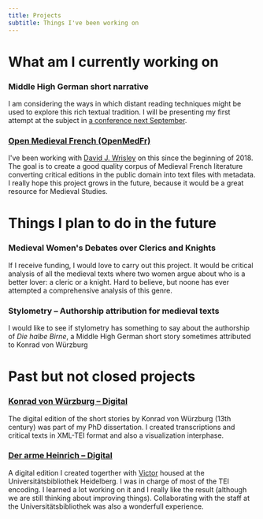 ```yaml
---
title: Projects
subtitle: Things I've been working on
---
```


# What am I currently working on


### Middle High German short narrative
I am considering the ways in which distant reading techniques might be used to explore this rich textual tradition. I will be presenting my first attempt at the subject in [a conference next September](http://www.mcda.ugent.be/).

### [Open Medieval French (OpenMedFr)](https://github.com/OpenMedFr)
I've been working with [David J. Wrisley](https://djwrisley.com/) on this since the beginning of 2018. The goal is to create a good quality corpus of Medieval French literature converting critical editions in the public domain into text files with metadata. I really hope this project grows in the future, because it would be a great resource for Medieval Studies. 


# Things I plan to do in the future


### Medieval Women's Debates over Clerics and Knights
If I receive funding, I would love to carry out this project. It would be critical analysis of all the medieval texts where two women argue about who is a better lover: a cleric or a knight. Hard to believe, but noone has ever attempted a comprehensive analysis of this genre. 

### Stylometry – Authorship attribution for medieval texts
I would like to see if stylometry has something to say about the authorship of *Die halbe Birne*, a Middle High German short story sometimes attributed to Konrad von Würzburg


# Past but not closed projects


### [Konrad von Würzburg – Digital](http://kvwdigital.000webhostapp.com/)
The digital edition of the short stories by Konrad von Würzburg (13th century) was part of my PhD dissertation. I created transcriptions and critical texts in XML-TEI format and also a visualization interphase.

### [Der arme Heinrich – Digital](http://digi.ub.uni-heidelberg.de/de/ahd/index.html)
A digital edition I created togerther with [Victor](https://usc-es.academia.edu/VMillet) housed at the Universitätsbibliothek Heidelberg. I was in charge of most of the TEI encoding. I learned a lot working on it and I really like the result (although we are still thinking about improving things). Collaborating with the staff at the Universitätsbibliothek was also a wonderfull experience.


